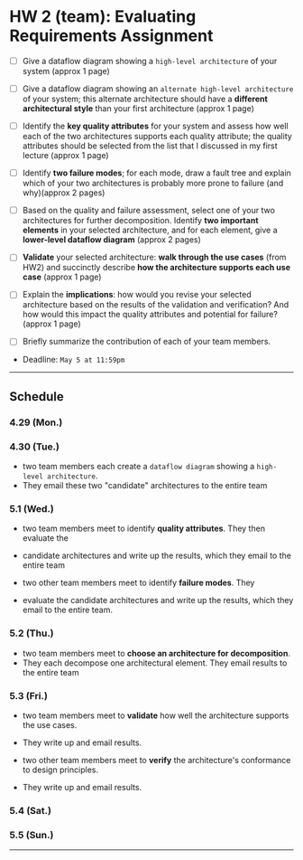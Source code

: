 # HW 2 (team):  Evaluating Requirements Assignment

- [ ] Give a dataflow diagram showing a `high-level architecture` of your system (approx 1 page)

- [ ] Give a dataflow diagram showing an `alternate high-level architecture` of your system; this alternate architecture should have a **different architectural style** than your first architecture (approx 1 page)

- [ ] Identify the **key quality attributes** for your system and assess how well each of the two architectures supports each quality attribute; the quality attributes should be selected from the list that I discussed in my first lecture (approx 1 page)

- [ ] Identify **two failure modes**; for each mode, draw a fault tree and explain which of your two architectures is probably more prone to failure (and why)(approx 2 pages)

- [ ] Based on the quality and failure assessment, select one of your two architectures for further decomposition. Identify **two important elements** in your selected architecture, and for each element, give a **lower-level dataflow diagram** (approx 2 pages)

- [ ] **Validate** your selected architecture: **walk through the use cases** (from HW2) and succinctly describe **how the architecture supports each use case** (approx 1 page)

- [ ] Explain the **implications**: how would you revise your selected architecture based on the results of the validation and verification? And how would this impact the quality attributes and potential for failure? (approx 1 page)

- [ ] Briefly summarize the contribution of each of your team members.

- Deadline: `May 5 at 11:59pm`

***

## Schedule

### 4.29 (Mon.)



### 4.30 (Tue.)

- two team members each create a `dataflow diagram` showing a `high-level architecture`.
- They email these two "candidate" architectures to the entire team

### 5.1 (Wed.)

- two team members meet to identify **quality attributes**. They then evaluate the
- candidate architectures and write up the results, which they email to the entire team

- two other team members meet to identify **failure modes**. They
- evaluate the candidate architectures and write up the results, which they email to the entire team.

### 5.2 (Thu.)

- two team members meet to **choose an architecture for decomposition**. 
- They each decompose one architectural element. They email results to the entire team

### 5.3 (Fri.)

- two team members meet to **validate** how well the architecture supports the use cases. 
- They write up and email results.

- two other team members meet to **verify** the architecture's conformance to design principles. 
- They write up and email results.


### 5.4 (Sat.)



### 5.5 (Sun.)


***
